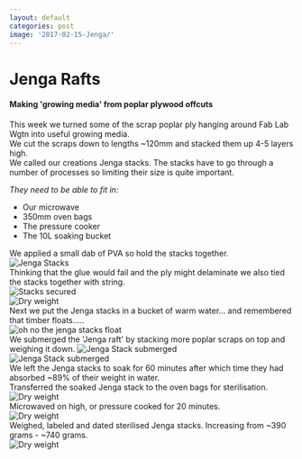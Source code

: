 ```yaml
---
layout: default
categories: post
image: '2017-02-15-Jenga/'
---
```


# Jenga Rafts

#### Making 'growing media' from poplar plywood offcuts

This week we turned some of the scrap poplar ply hanging around Fab Lab Wgtn into useful growing media.  
We cut the scraps down to lengths ~120mm and stacked them up 4-5 layers high.   
We called our creations Jenga stacks. The stacks have to go through a number of processes so limiting their size is quite important.  

_They need to be able to fit in:_

 - Our microwave  
 - 350mm oven bags  
 - The pressure cooker  
 - The 10L soaking bucket  

 We applied a small dab of PVA so hold the stacks together.  
 ![Jenga Stacks]({{site.baseurl}}{{site.imageurl}}{{page.image}}IMG_20170215_142455.jpg)  
 Thinking that the glue would fail and the ply might delaminate we also tied the stacks together with string.  
 ![Stacks secured]({{site.baseurl}}{{site.imageurl}}{{page.image}}IMG_20170215_145523.jpg)  
 ![Dry weight]({{site.baseurl}}{{site.imageurl}}{{page.image}}IMG_20170215_150631.jpg)  
 Next we put the Jenga stacks in a bucket of warm water... and remembered that timber floats.....  
 ![oh no the jenga stacks float]({{site.baseurl}}{{site.imageurl}}{{page.image}}IMG_20170215_150121.jpg)  
 We submerged the 'Jenga raft' by stacking more poplar scraps on top and weighing it down.
 ![Jenga Stack submerged]({{site.baseurl}}{{site.imageurl}}{{page.image}}IMG_20170215_150139.jpg)  
 ![Jenga Stack submerged]({{site.baseurl}}{{site.imageurl}}{{page.image}}IMG_20170215_150221.jpg)  
 We left the Jenga stacks to soak for 60 minutes after which time they had absorbed ~89% of their weight in water.   
 Transferred the soaked Jenga stack to the oven bags for sterilisation.
 ![Dry weight]({{site.baseurl}}{{site.imageurl}}{{page.image}}IMG_20170215_161843.jpg)   
 Microwaved on high, or pressure cooked for 20 minutes.  
 ![Dry weight]({{site.baseurl}}{{site.imageurl}}{{page.image}}IMG_20170215_161856.jpg)   
 Weighed, labeled and dated sterilised Jenga stacks. Increasing from ~390 grams - ~740 grams.  
 ![Dry weight]({{site.baseurl}}{{site.imageurl}}{{page.image}}IMG_20170215_164750.jpg)   
